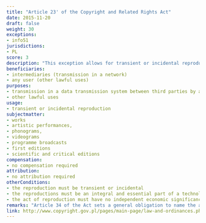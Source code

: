 ```yaml
---
title: "Article 23' of the Copyright and Related Rights Act"
date: 2015-11-20
draft: false
weight: 30
exceptions:
- info51
jurisdictions:
- PL
score: 3
description: "This exception allows for transient or incidental reproduction of works, provided that such reproduction has no independent economic significance but constitutes an integral and essential part of a technological process the sole purpose of which is to enable: i) transmission of work through the data transmission system between third parties by an intermediary or ii) the lawful use of work." 
beneficiaries:
- intermediaries (transmission in a network)
- any user (other lawful uses)
purposes: 
- transmission in a data transmission system between third parties by an intermediary
- other lawful uses
usage:
- transient or incidental reproduction
subjectmatter:
- works
- artistic performances,
- phonograms,
- videograms
- programme broadcasts
- first editions
- scientific and critical editions
compensation:
- no compensation required
attribution: 
- no attribution required
otherConditions: 
- the reproduction must be transient or incidental
- the reproductions must be an integral and essential part of a technological process
- the act of reproduction must have no independent economic significance
remarks: "Article 34 of the Act sets a general obligation to name the author and the source, subject to existing options, in order to use the works within the limits of permissible free use. Authors do not have the right to remuneration, unless stipulated otherwise...<br /><br />Under article 100, the exercise of the rights in artistic performances, phonograms, videograms and programme broadcasts, first editions or scientific and critical editions, is subject to the restrictions referred to in Articles 23-35, respectively."
link: http://www.copyright.gov.pl/pages/main-page/law-and-ordinances.php
---
```


